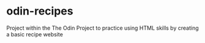 # odin-recipes
Project within the The Odin Project to practice using HTML skills by creating a basic recipe website

